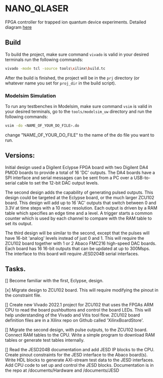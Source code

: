 # NANO_QLASER

FPGA controller for trapped ion quantum device experiments. Detailed diagram [here](https://github.com/uw-acme/NANO_QLASER/blob/eric_zcu_102/documents/Project-overview.pdf)

## Build

To build the project, make sure command `vivado` is valid in your desired terminals run the following commands:

```bash
vivado -mode tcl -source tools\xilinx\build.tc
```
After the build is finished, the project will be in the `prj` directory (or whatever name you set for `proj_dir` in the build script).

### Modelsim Simulation

To run any testbenches in Modelsim, make sure command `vsim` is valid in your desired terminals, go to the `tools/modelsim_uw` directory and run the following commands:

```bash
vsim -do <NAME_OF_YOUR_DO_FILE>.do
```
change "NAME_OF_YOUR_DO_FILE" to the name of the do file you want to run.

## Versions:

Initial design used a Digilent Eclypse FPGA board with two Digilent DA4 PMOD boards to provide a total of 16 'DC' outputs. The DA4 boards have a SPI interface and serial messages can be sent from a PC over a USB-to-serial cable to set the 12-bit DAC output levels.

The second design adds the capability of generating pulsed outputs. This design could be targeted at the Eclypse board, or the much larger ZCU102 board.
This design will add up to 16 'AC' outputs that switch between 0 and 3.3V at time steps with a 10 nsec resolution. Each output is driven by a RAM table which specifies an edge time and a level. A trigger starts a common counter which is used by each channel to compare with the RAM table to set its output. 

The third design will be similar to the second, except that the pulses will have 16-bit 'analog' levels instead of just 0 and 1. This will require the ZCU102 board together with 1 or 2 Abaco FMC216 high-speed DAC boards. Each board has 16 16-bit outputs that can be updated at up to 300Msps. The interface to this board will require JESD204B serial interfaces.

## Tasks.
[] Become familiar with the first, Eclypse, design.
   
[x] Migrate design to ZCU102 board. This will require modifying the pinout in the constraint file.
    
[] Create new Vivado 2022.1 project for ZCU102 that uses the FPGAs ARM CPU to read the board pushbuttons and control the board LEDs. This will help understanding of the Vivado and Vitis tool flow. ZCU102 board definition files are in a Xilinx repo on Github called 'XilinxBoardStore'.
   
[] Migrate the second design, with pulse outputs, to the ZCU102 board. Connect RAM tables to the CPU. Write a simple program to download RAM tables or generate test tables internally.

[] Read the JESD204B documentation and add JESD IP blocks to the CPU. Create pinout constraints for the JESD interface to the Abaco board(s). Write HDL blocks to generate AXI-stream test data to the JESD interfaces. Add CPU code to set up and control the JESD blocks. Documentation is in the repo at /documents/Hardware and /documents/JESD 
